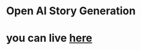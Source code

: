# Open AI Story Generation
# you can live [here](https://harika-brs.github.io/Story-Generation-app/)
